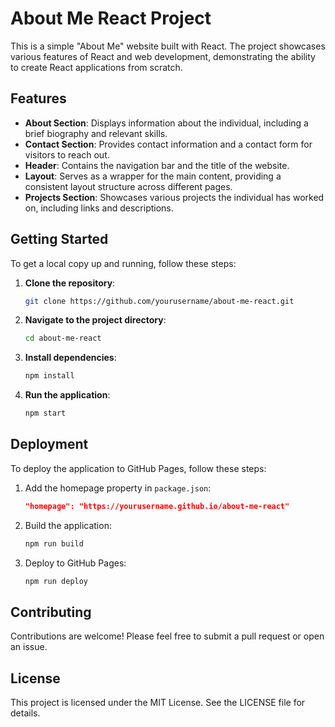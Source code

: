 # About Me React Project

This is a simple "About Me" website built with React. The project showcases various features of React and web development, demonstrating the ability to create React applications from scratch.

## Features

- **About Section**: Displays information about the individual, including a brief biography and relevant skills.
- **Contact Section**: Provides contact information and a contact form for visitors to reach out.
- **Header**: Contains the navigation bar and the title of the website.
- **Layout**: Serves as a wrapper for the main content, providing a consistent layout structure across different pages.
- **Projects Section**: Showcases various projects the individual has worked on, including links and descriptions.

## Getting Started

To get a local copy up and running, follow these steps:

1. **Clone the repository**:
   ```bash
   git clone https://github.com/yourusername/about-me-react.git
   ```

2. **Navigate to the project directory**:
   ```bash
   cd about-me-react
   ```

3. **Install dependencies**:
   ```bash
   npm install
   ```

4. **Run the application**:
   ```bash
   npm start
   ```

## Deployment

To deploy the application to GitHub Pages, follow these steps:

1. Add the homepage property in `package.json`:
   ```json
   "homepage": "https://yourusername.github.io/about-me-react"
   ```

2. Build the application:
   ```bash
   npm run build
   ```

3. Deploy to GitHub Pages:
   ```bash
   npm run deploy
   ```

## Contributing

Contributions are welcome! Please feel free to submit a pull request or open an issue.

## License

This project is licensed under the MIT License. See the LICENSE file for details.